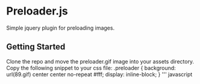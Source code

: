 # Preloader.js

Simple jquery plugin for preloading images.

## Getting Started
Clone the repo and move the preloader.gif image into your assets directory.
Copy the following snippet to your css file: 
    .preloader { 
      background: url(89.gif) center center no-repeat #fff;
      display: inline-block;
    }
''' javascript
